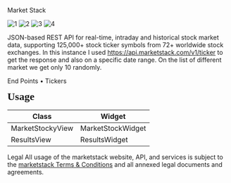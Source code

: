 Market Stack

![1](https://user-images.githubusercontent.com/48241758/199217883-096f3a2e-2b80-476c-8fce-bdc9bf6745fb.JPG)
![2](https://user-images.githubusercontent.com/48241758/199217899-514b744e-4ccc-4f86-a5f4-0bac08b9d4f0.JPG)
![3](https://user-images.githubusercontent.com/48241758/199217906-360f50b5-18d2-426d-8442-04ba7784568e.JPG)
![4](https://user-images.githubusercontent.com/48241758/199217909-bcd98eeb-0ec0-4616-a913-c7ed084360df.JPG)

JSON-based REST API for real-time, intraday and historical stock market data, supporting 125,000+ stock ticker symbols from 72+ worldwide stock exchanges. In this instance I used https://api.marketstack.com/v1/ticker to get the response and also on a specific date range. On the list of different market we get only 10 randomly.

End Points
•	Tickers
 

<body lang=EN-ZA style='tab-interval:36.0pt;word-wrap:break-word'>
<!--StartFragment-->

<p class=MsoNormal style='mso-margin-top-alt:auto;mso-margin-bottom-alt:auto;
line-height:normal;mso-outline-level:2'><b><span style='font-size:18.0pt;
font-family:"Times New Roman",serif;mso-fareast-font-family:"Times New Roman";
mso-fareast-language:EN-ZA'>Usage<o:p></o:p></span></b></p>



Class | Widget
-- | --
MarketStockyView | MarketStockWidget
ResultsView | ResultsWidget



<!--EndFragment-->
</body>

</html>

Legal
All usage of the marketstack website, API, and services is subject to the [marketstack Terms & Conditions](https://marketstack.com/terms) and all annexed legal documents and agreements.
